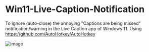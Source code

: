 # Win11-Live-Caption-Notification
To ignore (auto-close) the annoying "Captions are being missed" notification/warning in the Live Caption app of Windows 11.
Using https://github.com/AutoHotkey/AutoHotkey

![image](https://github.com/user-attachments/assets/d3d46e1c-d024-430c-88a4-52c72359c3c9)
